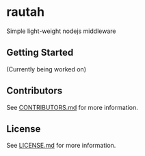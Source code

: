 # rautah
Simple light-weight nodejs middleware

## Getting Started
(Currently being worked on)

## Contributors
See [CONTRIBUTORS.md](CONTRIBUTORS.md) for more information.

## License
See [LICENSE.md](LICENSE.md) for more information.
